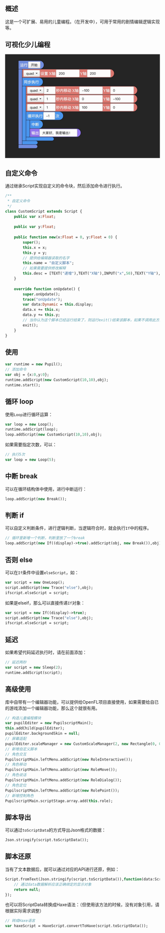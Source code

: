 ## 概述
这是一个可扩展、易用的儿童编程。（在开发中），可用于常用的剧情编辑逻辑实现等。

## 可视化少儿编程
![avatar](/desc.png)

## 自定义命令
通过继承Script实现自定义的命令块，然后添加命令进行执行。
```haxe
/**
 * 自定义命令
 */
class CustomScript extends Script {
	public var x:Float;

	public var y:Float;

	public function new(x:Float = 0, y:Float = 0) {
		super();
		this.x = x;
		this.y = y;
		// 提供给编辑器读取的名字
		this.name = "自定义脚本";
		// 如果需要提供修改解释
		this.desc = [TEXT("递增"),TEXT("X轴"),INPUT("x",50),TEXT("Y轴"),INPUT("y",50)];
	}

	override function onUpdate() {
		super.onUpdate();
		trace("onUpdate");
		var data:Dynamic = this.display;
		data.x += this.x;
		data.y += this.y;
        // 当你认为这个脚本已经运行结束了，则运行exit()结束该脚本，如果不调用此方法，onUpdate会不停执行，直到exit()
		exit();
	}
}
```

## 使用
```haxe
var runtime = new Pupil();
// 添加命令
var obj = {x:0,y:0};
runtime.addScript(new CustomScript(10,10),obj);
runtime.start();
```

## 循环 loop
使用`Loop`进行循环运算：
```haxe
var loop = new Loop();
runtime.addScript(loop);
loop.addScript(new CustomScript(10,10),obj);
```
如果需要指定次数，可以：
```haxe
// 执行5次
var loop = new Loop(5);
```

## 中断 break
可以在循环结构体中使用，进行中断运行：
```haxe
loop.addScript(new Break());
```

## 判断 if
可以自定义判断条件，进行逻辑判断，当逻辑符合时，就会执行`If`中的程序。
```haxe
// 循环里新增一个判断，判断里放了一个break
loop.addScript(new If((display)->true).addScript(obj, new Break()),obj);
```

## 否则 else
可以在`If`条件中设置`elseScript`，如：
```haxe
var script = new OneLoop();
script.addScript(new Trace("else"),obj);
ifscript.elseScript = script;
```
如果是elseif，那么可以直接传递`If`对象：
```haxe
var script = new If((display)->true);
script.addScript(new Trace("else"),obj);
ifscript.elseScript = script;
```

## 延迟
如果希望代码延迟执行时，请在前面添加：
```haxe
// 延迟两秒
var script = new Sleep(2);
runtime.addScript(script);
```

## 高级使用
库中自带有一个编辑器功能，可以提供给OpenFL项目直接使用，如果需要给自已的游戏添加一个编辑器功能，那么这个就很有用。
```haxe
// 构造儿童编程模块
var pupilEditer = new PupilscriptMain();
this.addChild(pupilEditer);
pupilEditer.backgroundSkin = null;
// 屏幕适配
pupilEditer.scaleManager = new CustomScaleManager(2, new Rectangle(0, 0, getStageWidth(), getStageHeight()));
// 新增自定义脚本
// 角色交互
PupilscriptMain.leftMenu.addScript(new RoleInteractive());
// 角色移动
PupilscriptMain.leftMenu.addScript(new RoleMove());
// 角色说话
PupilscriptMain.leftMenu.addScript(new RoleDialog());
// 角色定位
PupilscriptMain.leftMenu.addScript(new RolePoint());
// 新增控制角色
PupilscriptMain.scriptStage.array.add(this.role);
```

## 脚本导出
可以通过`toScriptData`的方式导出Json格式的数据：
```haxe
Json.stringify(script.toScriptData());
```

## 脚本还原
当有了文本数据后，就可以通过对应的API进行还原，例如：
```haxe
Script.fromText(Json.stringify(script.toScriptData()),function(data:ScriptData):Any{
	// 通过data数据解析应该正确绑定的显示对象
	return null;
});
```
也可以将ScriptData转换成Haxe语法：（但使用该方法的时候，没有对象引用，请根据实际需求调整）
```haxe
// 转成Haxe语言
var haxeScript = HaxeScript.convertToHaxe(script.toScriptData());
```